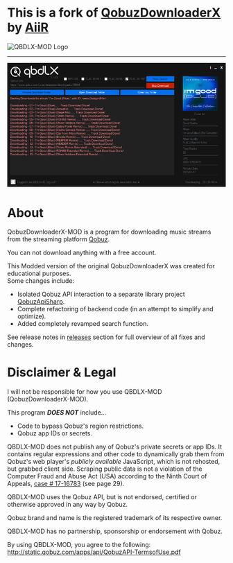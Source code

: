 # This is a fork of [QobuzDownloaderX](https://github.com/ImAiiR/QobuzDownloaderX) by [AiiR](https://github.com/ImAiiR)

![QBDLX-MOD Logo](./QobuzDownloaderX/Resources/qbdlx.png?raw=true)

-----

![QobuzDownloaderX-MOD Main window](./-assets/QBDLX4.png?raw=true)

# About

QobuzDownloaderX-MOD is a program for downloading music streams from the streaming platform [Qobuz](https://qobuz.com).

You can not download anything with a free account.

This Modded version of the original QobuzDownloaderX was created for educational purposes.  
Some changes include:  

- Isolated Qobuz API interaction to a separate library project [QobuzApiSharp](https://github.com/DJDoubleD/QobuzApiSharp).
- Complete refactoring of backend code (in an attempt to simplify and optimize).
- Added completely revamped search function.

See release notes in [releases](../../releases) section for full overview of all fixes and changes.

# Disclaimer & Legal

I will not be responsible for how you use QBDLX-MOD (QobuzDownloaderX-MOD).

This program ***DOES NOT*** include...

- Code to bypass Qobuz's region restrictions.
- Qobuz app IDs or secrets.

QBDLX-MOD does not publish any of Qobuz's private secrets or app IDs. It contains regular expressions and other code to dynamically grab them from Qobuz's web player's *publicly available*  JavaScript, which is not rehosted, but grabbed client side. Scraping public data is not a violation of the Computer Fraud and Abuse Act (USA) according to the Ninth Court of Appeals, [case # 17-16783](http://cdn.ca9.uscourts.gov/datastore/opinions/2019/09/09/17-16783.pdf) (see page 29).

QBDLX-MOD uses the Qobuz API, but is not endorsed, certified or otherwise approved in any way by Qobuz.

Qobuz brand and name is the registered trademark of its respective owner.

QBDLX-MOD has no partnership, sponsorship or endorsement with Qobuz.

By using QBDLX-MOD, you agree to the following: <http://static.qobuz.com/apps/api/QobuzAPI-TermsofUse.pdf>
